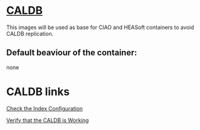 # [CALDB](http://cxc.cfa.harvard.edu/caldb/)

This images will be used as base for CIAO and HEASoft containers to avoid CALDB replication.

## Default beaviour of the container:
none

# CALDB links

[Check the Index Configuration](http://cxc.harvard.edu/caldb/downloads/#dl_config)

[Verify that the CALDB is Working](http://cxc.harvard.edu/caldb/downloads/#dl_verify)

